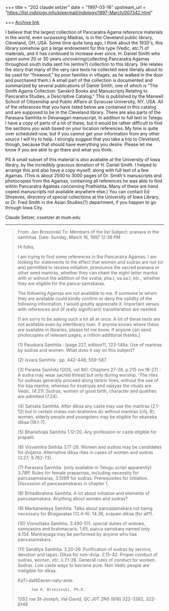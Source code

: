 +++
title = "202 claude setzer"
date = "1997-03-16"
upstream_url = "https://list.indology.info/pipermail/indology/1997-March/007342.html"

+++
[Archive link](https://list.indology.info/pipermail/indology/1997-March/007342.html)

I believe that the largest collection of Pancaratra Agama reference
materials in the world,  even surpassing Madras, is in the Cleveland public
library, Cleveland, OH, USA. Some time quite long ago, I think about the
1930's, this library somehow got a large endowment for this type (Vedic,
etc.?) of materials, and it has continued to increase ever since. H. Daniel
Smith who spent some 20 or 30 years uncovering/collecting Pancaratra Agamas
throughout south India sent his (entire?) collection to this library. (He
relates the story that many of the very rare texts he collected were
literally about to be used for "firewood," by poor families in villages, as
he walked in the door and purchased them.) A small part of the collection
is documented and summarized by several publications of Daniel Smith, one
of which is "The Smith Agama Collection: Sanskrit Books and Manuscripts
Relating to Pancaratra Studies, a Descriptive Catalog." This is published
by the Maxwell School of Citizenship and Public Affairs at Syracuse
University, NY, USA. All of the references that you have listed below are
contained in this catalog and are supposed to be in the Cleveland library.
There are also parts of the Parasara Samhita in Devanagari manuscript, In
addition to full text in Telegu. I have a copy of parts of a lot of these,
but it would be rather difficult to find the sections you wish based on
your location references. My time is quite over scheduled now, but if you
cannot get your information from any other source I will try to help. I
strongly suggest that you take a trip to Cleveland, though, because that
should have everything you desire. Please let me know if you are able to go
there and what you think.

PS A small subset of this material is also available at the University of
Iowa library, by the incredibly gracious donation of H. Daniel Smith. I
helped to arrange this and also have a copy myself, along with full text of
a few Agamas. (This is about 2500 to 3000 pages of Dr. Smith's manuscripts
and photocopies from the Agamas, containing all references he was able to
find within Pancaratra Agamas concerning Prathishta. Many of these are hand
copied manuscripts not available anywhere else.) You can contact Ed
Shreeves, directory of special collections at the University of Iowa
Library, or Dr. Fred Smith in the Asian Studies(?) department, if you
happen to go through Iowa City.

Claude Setzer,  cssetzer at mum.edu


----------
> From: Jan Brzezinski <jagat at polyinter.com>
> To: Members of the list <indology at liverpool.ac.uk>
> Subject: pranava in the samhitas.
> Date: Sunday, March 16, 1997 12:38 PM
> 
> Hi folks,
> 
> I am trying to find some references in the Pancaratra Agamas. I am
looking
> for statements to the effect that women and sudras are not (or are)
> permitted to receive initiation, pronounce the sacred pranava or other
seed
> mantras, whether they can chant the eight-letter mantra with or without
the
> addition of the svaha, pha.t, va.sa.t, etc., whether they are eligible
for
> the panca-samskaras.
> 
> The following Agamas are not available to me. If someone to whom they are
> available could kindly confirm or deny the validity of the following
> information, I would greatly appreciate it. Important verses with
references
> and (if really significant) transliteration are needed.
> 
> [I am sorry to be asking such a lot all at once. A lot of these texts are
> not available even by interlibrary loan. If anyone knows where these are
> available in libraries, please let me know. If anyone can send
photocopies
> of relevant pages, a million additional thanks.]
> 
> (1) Pauskara Samhita : (page 227, edition?), 123-146a. Use of mantras by
> sudras and women. What does it say on this subject? 
> 
> (2) Isvara Samhita : pp. 442-448; 559-587.
> 
> (3) Parama Samhita (GOS, vol 86): Chapters 27-28. p.215 (vv.16-27) : A
sudra
> may wear sacred thread but only during worship. 'The rites for sudreas
> generally proceed along tantric lines, without the use of the bija
mantra,
> whereas for ksatriyas and vaisyas the rituals are Vedic. (4.21). Sudras,
> women of good birth, character and qualities are admitted (7.24).
> 
> (4) Satvata Samhita. After diksa any caste may use the mantras (2.1-12)
but
> in certain vratas non-brahmins do without mantras (chj. 8); women,
elderly
> people and youngsters may be eligible for ekaneka diksa (19.1-7).
> 
> (5) Bharadvaja Samhita 1.12-20. Any profession or caste eligible for
prapatti.
> 
> (6) Visvamitra Smhita 3.17-26. Women and sudras may be candidates for
> dvijatva. Alternative diksa rites in cases of women and sudras (3.27;
9.762-73).
> 
> (7) Parasara Samhita. (only available in Telugu script apparently)
3.78ff.
> Rules for female prapannas, including necessity for pancasamskaras,
3.108ff
> for sudras. Prerequisites for initiation. Discussion of pancasamskaras in
> chapter 1.
> 
> (8) Brhadbrahma Samhita. A lot about initiation and elements of
> pancasamskara. Anything about women and sudras?
> 
> (9) Markanedeya Samhita. Talks about pancasamskara not being necessary
for
> Bhagavatas (12.4-6). 14.36, svayam diksa (for all?).
> 
> (10) Visnutilaka Samhita. 3.490-511, special duties of widows, sannyasins
> and brahmacaris. 1.65, panca samskara named only. 4.154. Mantrayaga may
be
> performed by anyone who has pancasamskara.
> 
> (11) Sandilya Samhita. 3.20-26. Purification of sudras by service,
devotion
> and tapas. Diksa for non-dvija. 2.15-42. Proper conduct of sudras, women,
> etc. ii.7.1-26. Generall rules of conduct for women. Sudras. Low caste
ways
> to become pure. Non Vedic people are ineligible for diksa.
> 
> KoTi-daNDavan-naty-ante. 
> 
> 
> 
> 
> 
> 
>        	Jan K. Brzezinski, Ph.D.
> 1262 rue St-Joseph, Val-David, QC J0T 2N0
>        (819) 322-3382, 322-6146
> 
> 




